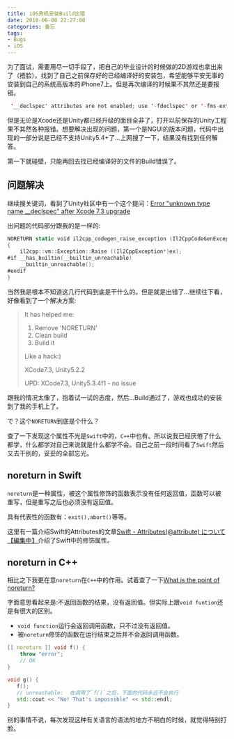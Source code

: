 ```yaml
---
title: iOS真机安装Build出错
date: 2018-06-08 22:27:08
categories: 备忘
tags: 
- Bugs
- iOS
---
```

为了面试，需要用尽一切手段了，把自己的毕业设计的时候做的2D游戏也拿出来了（捂脸）。找到了自己之前保存好的已经编译好的安装包，希望能够平安无事的安装到自己的系统高版本的iPhone7上。但是再次编译的时候果不其然还是要报错。
```swift
 '__declspec' attributes are not enabled; use '-fdeclspec' or '-fms-extensions' to enable support for __declspec attributes
```

<!--more-->

但是无论是Xcode还是Unity都已经升级的面目全非了，打开以前保存的Unity工程果不其然各种报错。想要解决出现的问题，第一个是NGUI的版本问题，代码中出现的一部分说是已经不支持Unity5.4+了...上网搜了一下，结果没有找到任何解答。

第一下就碰壁，只能再回去找已经编译好的文件的Build错误了。

## 问题解决
继续搜关键词，看到了Unity社区中有一个这个提问：[Error "unknown type name __declspec" after Xcode 7.3 upgrade](https://forum.unity.com/threads/error-unknown-type-name-__declspec-after-xcode-7-3-upgrade.393128/)

出问题的代码部分跟我的是一样的:
```swift
NORETURN static void il2cpp_codegen_raise_exception (Il2CppCodeGenException *ex)
{
    il2cpp::vm::Exception::Raise ((Il2CppException*)ex);
#if __has_builtin(__builtin_unreachable)
    __builtin_unreachable();
#endif
}
```
当然我是根本不知道这几行代码到底是干什么的。但是就是出错了...继续往下看，好像看到了一个解决方案:

> It has helped me:
>
> 1) Remove 'NORETURN'
> 2) Clean build
> 3) Build it
>
> Like a hack:)
>
> XCode7.3, Unity5.2.2
>
> UPD: XCode7.3, Unity5.3.4f1 - no issue

跟我的情况太像了，抱着试一试的态度，然后...Build通过了，游戏也成功的安装到了我的手机上了。

で？这个`NORETURN`到底是个什么？

查了一下发现这个属性不光是`Swift`中的，`C++`中也有。所以说我已经厌倦了什么都学，什么都学对自己来说就是什么都学不会。自己之前一段时间看了`Swift`然后又去干别的，妥妥的全部忘光。

## noreturn in Swift
`noreturn`是一种属性，被这个属性修饰的函数表示没有任何返回值，函数可以被重写，但是重写之后也必须没有返回值。

具有代表性的函数有：`exit(),abort()`等等。

这里有一篇介绍Swift的Attributes的文章[Swift - Attributes(@attribute) について 【編集中】](https://qiita.com/hayatan/items/fb875b24084e19cf484b)介绍了Swift中的修饰属性。

## noreturn in C++
相比之下我更在意`noreturn`在`C++`中的作用。试着查了一下[What is the point of noreturn?](/questions/10538291/what-is-the-point-of-no)

字面意思看起来是:不返回函数的结果，没有返回值。但实际上跟`void funtion`还是有很大的区别。
- `void function`运行会返回调用函数，只不过没有返回值。
- 被`noreturn`修饰的函数在运行结束之后并不会返回调用函数。


```c++
[[ noreturn ]] void f() {
    throw "error";
    // OK
}

void g() {
   f();
   // unreachable:  在调用了`f()`之后，下面的代码永远不会执行
   std::cout << "No! That's impossible" << std::endl;
}
```

别的事情不说，每次发现这种有关语言的语法的地方不明白的时候，就觉得特别打脸。
